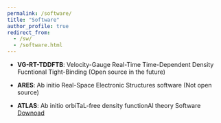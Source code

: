 ```yaml
---
permalink: /software/
title: "Software"
author_profile: true
redirect_from: 
  - /sw/
  - /software.html
---
```


* **VG-RT-TDDFTB**: Velocity-Gauge Real-Time Time-Dependent Density Fucntional Tight-Binding
  (Open source in the future)
  
* **ARES**: Ab initio Real-Space Electronic Structures software
  (Not open source)

* **ATLAS**: Ab initio orbiTaL-free density functionAl theory Software
  [Downoad](http://atlas-ch.cn/)
